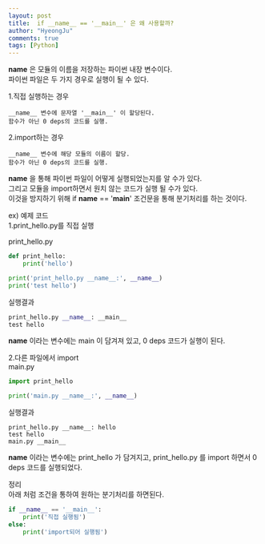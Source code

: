 ```yaml
---
layout: post
title:  if __name__ == '__main__' 은 왜 사용할까?
author: "HyeongJu"
comments: true
tags: [Python]
---
```


__name__ 은 모듈의 이름을 저장하는 파이썬 내장 변수이다.  
파이썬 파일은 두 가지 경우로 실행이 될 수 있다.  

1.직접 실행하는 경우
```
__name__ 변수에 문자열 '__main__' 이 할당된다.  
함수가 아닌 0 deps의 코드를 실행.  
```
2.import하는 경우
```
__name__ 변수에 해당 모듈의 이름이 할당.  
함수가 아닌 0 deps의 코드를 실행.  
```

__name__ 을 통해 파이썬 파일이 어떻게 실행되었는지를 알 수가 있다.  
그리고 모듈을 import하면서 원치 않는 코드가 실행 될 수가 있다.  
이것을 방지하기 위해 if __name__ == '__main__' 조건문을 통해 분기처리를 하는 것이다.  

ex) 예제 코드  
1.print_hello.py를 직접 실행  

print_hello.py
``` python
def print_hello:
    print('hello')

print('print_hello.py __name__:', __name__)
print('test hello')
```
실행결과  
``` python
print_hello.py __name__: __main__
test hello
```
__name__ 이라는 변수에는 main 이 담겨져 있고, 0 deps 코드가 실행이 된다.

2.다른 파일에서 import  
main.py
``` python
import print_hello

print('main.py __name__:', __name__)
```
실행결과  
```
print_hello.py __name__: hello
test hello
main.py __main__
```
__name__ 이라는 변수에는 print_hello 가 담겨지고, print_hello.py 를 import 하면서 0 deps 코드를 실행되었다.  

정리  
아래 처럼 조건을 통하여 원하는 분기처리를 하면된다.  
``` python
if __name__ == '__main__':
    print('직접 실행됨')
else:
    print('import되어 실행됨')
```



